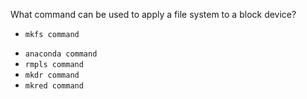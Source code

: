 What command can be used to apply a file system to a block device?

+ `mkfs command`
* `anaconda command`
* `rmpls command`
* `mkdr command`
* `mkred command`
